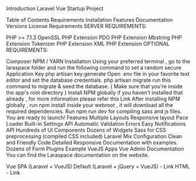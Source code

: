 Introduction
Laravel Vue Startup Project

Table of Contents
Requirements
Installation
Features
Documentation
Versions
License
Requirements
SERVER REQUIREMENTS:

PHP >= 7.1.3
OpenSSL PHP Extension
PDO PHP Extension
Mbstring PHP Extension
Tokenizer PHP Extension
XML PHP Extension
OPTIONAL REQUIREMENTS:

Composer
NPM / YARN
Installation
Using your preferred terminal , go to the laraspace folder and run the following command to set a random secure Application Key php artisan key:generate
Open .env file in your favorite text editor and set the database credentials.
php artisan migrate run this command to migrate & seed the database. ( Make sure that you're inside the app's root directory )
Install NPM globally if you haven't installed that already , for more information please refer this Link
After installing NPM globally , run npm install inside your webroot , it will download all the required dependencies.
Run npm run dev for compiling sass and js files.
You are ready to launch!
Features
Multiple Layouts
Responsive layout
Pace Loader
Built-in Settings API
Automatic Validation Errors
Easy Notifications API
Hundreds of UI Components
Dozens of Widgets
Sass for CSS preprocessing (compiled CSS included)
Laravel Mix Configuration
Clean and Friendly Code
Detailed Responsive Documentation with examples.
Dozens of Form Plugins
Example VueJS Apps
Vue Admin
Documentation
You can find the Laraspace documentation on the website.

Vue SPA (Laravel + VueJS)
Default (Laravel + jQuery + VueJS) - Link
HTML - Link


